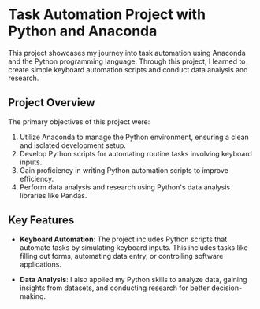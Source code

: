 # Task Automation Project with Python and Anaconda

This project showcases my journey into task automation using Anaconda and the Python programming language. Through this project, I learned to create simple keyboard automation scripts and conduct data analysis and research. 

## Project Overview

The primary objectives of this project were:

1. Utilize Anaconda to manage the Python environment, ensuring a clean and isolated development setup.
2. Develop Python scripts for automating routine tasks involving keyboard inputs.
3. Gain proficiency in writing Python automation scripts to improve efficiency.
4. Perform data analysis and research using Python's data analysis libraries like Pandas.

## Key Features

- **Keyboard Automation**: The project includes Python scripts that automate tasks by simulating keyboard inputs. This includes tasks like filling out forms, automating data entry, or controlling software applications.

- **Data Analysis**: I also applied my Python skills to analyze data, gaining insights from datasets, and conducting research for better decision-making.
